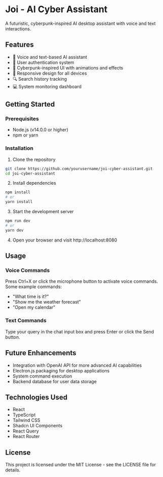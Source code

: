 
# Joi - AI Cyber Assistant

A futuristic, cyberpunk-inspired AI desktop assistant with voice and text interactions.

## Features

- 💬 Voice and text-based AI assistant
- 🔐 User authentication system
- 🎨 Cyberpunk-inspired UI with animations and effects
- 📱 Responsive design for all devices
- 🔍 Search history tracking
- 💻 System monitoring dashboard

## Getting Started

### Prerequisites

- Node.js (v14.0.0 or higher)
- npm or yarn

### Installation

1. Clone the repository
```bash
git clone https://github.com/yourusername/joi-cyber-assistant.git
cd joi-cyber-assistant
```

2. Install dependencies
```bash
npm install
# or
yarn install
```

3. Start the development server
```bash
npm run dev
# or
yarn dev
```

4. Open your browser and visit http://localhost:8080

## Usage

### Voice Commands

Press Ctrl+X or click the microphone button to activate voice commands. Some example commands:

- "What time is it?"
- "Show me the weather forecast"
- "Open my calendar"

### Text Commands

Type your query in the chat input box and press Enter or click the Send button.

## Future Enhancements

- Integration with OpenAI API for more advanced AI capabilities
- Electron.js packaging for desktop applications
- System command execution
- Backend database for user data storage

## Technologies Used

- React
- TypeScript
- Tailwind CSS
- Shadcn UI Components
- React Query
- React Router

## License

This project is licensed under the MIT License - see the LICENSE file for details.

